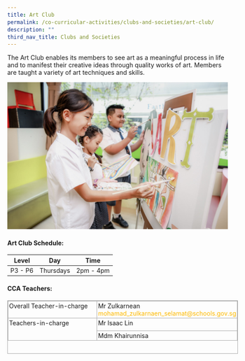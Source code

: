 ```yaml
---
title: Art Club
permalink: /co-curricular-activities/clubs-and-societies/art-club/
description: ""
third_nav_title: Clubs and Societies
---
```

The Art Club enables its members to see art as a meaningful process in life and to manifest their creative ideas through quality works of art. Members are taught a variety of art techniques and skills.  

 ![Art Club](/images/art%20club%201.jpg) 

#### Art Club Schedule:

| Level | Day | Time |
| --- | --- | --- |
| P3 - P6 | Thursdays | 2pm - 4pm |


#### CCA Teachers:  

  

<table class="iveo_table ives_tab_simple3 ive_eobj_left" cellspacing="0" cellpadding="0" border="1" style="margin: 0px 10px 0px 0px; outline: 0px; padding: 0px; border-collapse: collapse; float: left; border: 1px solid rgb(170, 170, 170); width: 527px; height: 122px;"><tbody style="margin: 0px; outline: 0px; padding: 0px;"><tr style="margin: 0px; outline: 0px; padding: 0px;"><td valign="top" style="margin: 0px; outline: 0px; padding: 2px; text-align: left; border: 1px solid rgb(170, 170, 170); width: 263px;">Overall Teacher-in-charge</td><td valign="top" style="margin: 0px; outline: 0px; padding: 2px; text-align: left; border: 1px solid rgb(170, 170, 170); width: 263px;">Mr Zulkarnean<br style="margin: 0px; outline: 0px; padding: 0px;"><a href="mailto:mohamad_zulkarnaen_selamat@schools.gov.sg" target="" style="margin: 0px; outline: 0px; padding: 0px; color: rgb(253, 185, 0); text-decoration: none;">mohamad_zulkarnaen_selamat@schools.gov.sg</a><br style="margin: 0px; outline: 0px; padding: 0px;"></td></tr><tr style="margin: 0px; outline: 0px; padding: 0px; height: 22pt;"><td rowspan="2" valign="top" style="margin: 0px; outline: 0px; padding: 2px; text-align: left; border: 1px solid rgb(170, 170, 170); width: 193pt;">Teachers-in-charge &nbsp; &nbsp;</td><td valign="top" style="margin: 0px; outline: 0px; padding: 2px; text-align: left; border: 1px solid rgb(170, 170, 170); width: 193pt;">Mr Isaac Lin<br style="margin: 0px; outline: 0px; padding: 0px;"></td></tr><tr style="margin: 0px; outline: 0px; padding: 0px;"><td style="margin: 0px; outline: 0px; padding: 2px; text-align: left; border: 1px solid rgb(170, 170, 170);"><span style="margin: 0px; outline: 0px; padding: 0px; text-align: justify;">Mdm Khairunnisa</span></td></tr></tbody></table>
